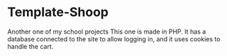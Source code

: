 # Template-Shoop
Another one of my school projects This one is made in PHP. It has a database connected to the site to allow logging in, and it uses cookies to handle the cart.
